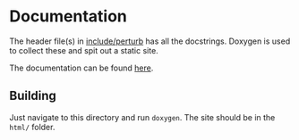 
# Documentation

The header file(s) in [include/perturb](../include/perturb/perturb.hpp) has all the docstrings. Doxygen is used to collect these and spit out a static site.

The documentation can be found [here][perturb-docs].

## Building

Just navigate to this directory and run `doxygen`. The site should be in the `html/` folder.

[perturb-docs]: https://gunvirranu.github.io/perturb
